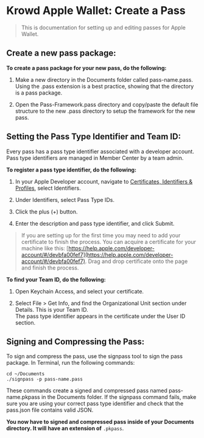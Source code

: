 # Krowd Apple Wallet: Create a Pass

> This is documentation for setting up and editing passes for Apple     
> Wallet.

## Create a new pass package:

**To create a pass package for your new pass, do the following:**

1.  Make a new directory in the Documents folder called pass-name.pass. Using the .pass extension is a best practice, showing that the directory is a pass package.  

2.  Open the Pass-Framework.pass directory and copy/paste the default file structure to the new .pass directory to setup the framework for the new pass.

## **Setting the Pass Type Identifier and Team ID:**

Every pass has a pass type identifier associated with a developer account. Pass type identifiers are managed in Member Center by a team admin.

**To register a pass type identifier, do the following:**

1.  In your Apple Developer account, navigate to [Certificates, Identifiers & Profiles](http://developer.apple.com/account), select Identifiers.  

2.  Under Identifiers, select Pass Type IDs.  

3.  Click the plus (+) button.  

4.  Enter the description and pass type identifier, and click Submit.

> If you are setting up for the first time you may need to add your
> certificate to finish the process. You can acquire a certificate for
> your machine like this:
> [https://help.apple.com/developer-account/#/devbfa00fef7](https://help.apple.com/developer-account/#/devbfa00fef7).
> Drag and drop certificate onto the page and finish the process.



**To find your Team ID, do the following:**

1.  Open Keychain Access, and select your certificate.  

2.  Select File > Get Info, and find the Organizational Unit section under Details. This is your Team ID.  
    The pass type identifier appears in the certificate under the User ID section.

## **Signing and Compressing the Pass:**

To sign and compress the pass, use the signpass tool to sign the pass package. In Terminal, run the following commands:

``cd ~/Documents``  
``./signpass -p pass-name.pass``

These commands create a signed and compressed pass named pass-name.pkpass in the Documents folder. If the signpass command fails, make sure you are using your correct pass type identifier and check that the pass.json file contains valid JSON.

**You now have to signed and compressed pass inside of your Documents directory. It will have an extension of** ``.pkpass``.
